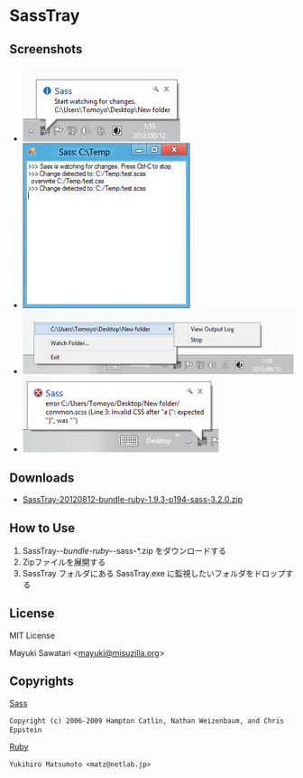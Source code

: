 SassTray
========

Screenshots
-----------

* ![Screenshot_01](https://github.com/mayuki/SassTray/raw/master/Resources/Screenshot/Screenshot_01.png)
* ![Screenshot_02](https://github.com/mayuki/SassTray/raw/master/Resources/Screenshot/Screenshot_02.png)
* ![Screenshot_03](https://github.com/mayuki/SassTray/raw/master/Resources/Screenshot/Screenshot_03.png)
* ![Screenshot_04](https://github.com/mayuki/SassTray/raw/master/Resources/Screenshot/Screenshot_04.png)

Downloads
---------
* [SassTray-20120812-bundle-ruby-1.9.3-p194-sass-3.2.0.zip](https://github.com/downloads/mayuki/SassTray/SassTray-20120812-bundle-ruby-1.9.3-p194-sass-3.2.0.zip)

How to Use
----------
1. SassTray-*-bundle-ruby-*-sass-*.zip をダウンロードする
2. Zipファイルを展開する
3. SassTray フォルダにある SassTray.exe に監視したいフォルダをドロップする


License
-------
MIT License

Mayuki Sawatari <<mayuki@misuzilla.org>>


Copyrights
----------

[Sass](http://sass-lang.com/docs/yardoc/file.MIT-LICENSE.html)

    Copyright (c) 2006-2009 Hampton Catlin, Nathan Weizenbaum, and Chris Eppstein

[Ruby](http://www.ruby-lang.org/en/about/license.txt)

    Yukihiro Matsumoto <matz@netlab.jp>
